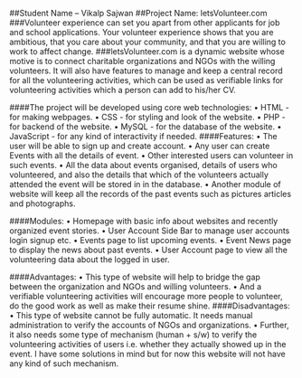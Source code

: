 ##Student Name – Vikalp Sajwan
##Project Name: letsVolunteer.com
###Volunteer experience can set you apart from other applicants for job and school applications. Your volunteer experience shows that you are ambitious, that you care about your community, and that you are willing to work to affect change.
###letsVolunteer.com is a dynamic website whose motive is to connect charitable organizations and NGOs with the willing volunteers. It will also have features to manage and keep a central record for all the volunteering activities, which can be used as verifiable links for volunteering activities which a person can add to his/her CV.

####The project will be developed using core web technologies:
•	HTML - for making webpages.
•	CSS - for styling and look of the website.
•	PHP - for backend of the website.
•	MySQL - for the database of the website.
•	JavaScript - for any kind of interactivity if needed.
####Features:
•	The user will be able to sign up and create account.
•	Any user can create Events with all the details of event.
•	Other interested users can volunteer in such events.
•	All the data about events organised, details of users who volunteered, and also the details that which of the volunteers actually attended the event will be stored in in the database.
•	Another module of website will keep all the records of the past events such as pictures articles and photographs.


####Modules:
•	Homepage with basic info about websites and recently organized event stories.
•	User Account Side Bar to manage user accounts login signup etc.
•	Events page to list upcoming events.
•	Event News page to display the news about past events.
•	User Account page to view all the volunteering data about the logged in user.

####Advantages:
•	This type of website will help to bridge the gap between the organization and NGOs and willing volunteers.
•	And a verifiable volunteering activities will encourage more people to volunteer, do the good work as well as make their resume shine.
####Disadvantages: 
•	This type of website cannot be fully automatic. It needs manual administration to verify the accounts of NGOs and organizations.
•	Further, it also needs some type of mechanism (human + s/w) to verify the volunteering activities of users i.e. whether they actually showed up in the event. I have some solutions in mind but for now this website will not have any kind of such mechanism.

